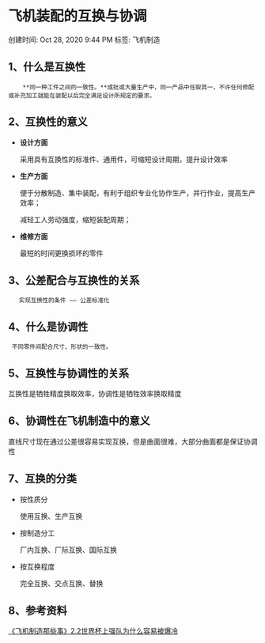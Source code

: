 # 飞机装配的互换与协调

创建时间: Oct 28, 2020 9:44 PM
标签: 飞机制造

## 1、什么是互换性

        **同一种工件之间的一致性。**成批或大量生产中，同一产品中任取其一，不许任何修配或补充加工就能在装配以后完全满足设计所规定的要求。

## 2、互换性的意义

- **设计方面**

    采用具有互换性的标准件、通用件，可缩短设计周期，提升设计效率

- **生产方面**

    便于分散制造、集中装配，有利于组织专业化协作生产，并行作业，提高生产效率；

    减轻工人劳动强度，缩短装配周期；

- **维修方面**

    最短的时间更换损坏的零件

## 3、公差配合与互换性的关系

       实现互换性的条件 —— 公差标准化

## 4、什么是协调性

     不同零件间配合尺寸、形状的一致性。

## 5、互换性与协调性的关系

互换性是牺牲精度换取效率，协调性是牺牲效率换取精度

## 6、协调性在飞机制造中的意义

直线尺寸现在通过公差很容易实现互换，但是曲面很难，大部分曲面都是保证协调性

## 7、互换的分类

- 按性质分

    使用互换、生产互换

- 按制造分工

    厂内互换、厂际互换、国际互换

- 按互换程度

    完全互换、交点互换、替换

## 8、参考资料

[《飞机制造那些事》2.2世界杯上强队为什么容易被爆冷](https://zhuanlan.zhihu.com/p/38370268?utm_source=ZHShareTargetIDMore&utm_medium=social&utm_oi=975861155385839616)